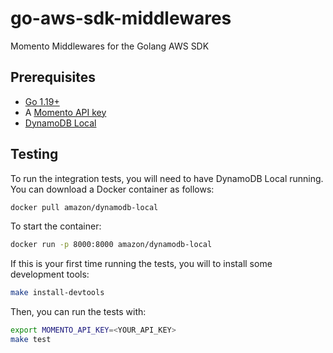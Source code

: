 # go-aws-sdk-middlewares
Momento Middlewares for the Golang AWS SDK

## Prerequisites

- [Go 1.19+](https://go.dev)
- A [Momento API key](https://console.gomomento.com)
- [DynamoDB Local](https://hub.docker.com/r/amazon/dynamodb-local) 

## Testing
To run the integration tests, you will need to have DynamoDB Local running. You can download a Docker container as follows:

```bash
docker pull amazon/dynamodb-local
```

To start the container:

```bash
docker run -p 8000:8000 amazon/dynamodb-local
```

If this is your first time running the tests, you will to install some development tools:

```bash
make install-devtools
```

Then, you can run the tests with:

```bash
export MOMENTO_API_KEY=<YOUR_API_KEY>
make test
```
